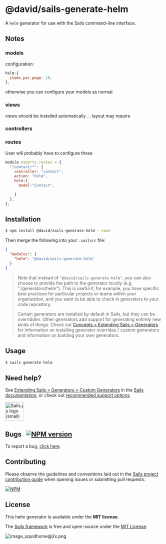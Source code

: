 # @david/sails-generate-helm

A `helm` generator for use with the Sails command-line interface.


## Notes
### models
configuration:
```JavaScript
helm:{
  items_per_page: 10,
},
```

otherwise you can configure your models as normal

### views
views should be installed automatically ...  layout may require

### controllers

### routes
User will probably have to configure these
```JavaScript
module.exports.routes = {
  "/contact/*": {
    controller: "contact",
    action: "helm",
    helm:{
      model:"Contact",

    }
  },
};
```

## Installation

```sh
$ npm install @david/sails-generate-helm --save
```

Then merge the following into your `.sailsrc` file:

```json
{
  "modules": {
    "helm": "@david/sails-generate-helm"
  }
}
```

> Note that instead of `"@david/sails-generate-helm"`, you can also choose to provide the path to the generator locally (e.g. "./generators/helm").
> This is useful if, for example, you have specific best practices for particular projects or teams within your organization, and you want to be able to check in generators to your code repository.
>
> Certain generators are installed by default in Sails, but they can be overridden.  Other generators add support for generating entirely new kinds of things.
> Check out [Concepts > Extending Sails > Generators](https://sailsjs.com/docs/concepts/extending-sails/generators) for information on installing generator overrides / custom generators and information on building your own generators.



## Usage

```bash
$ sails generate helm
```


## Need help?

See [Extending Sails > Generators > Custom Generators](https://sailsjs.com/docs/concepts/extending-sails/generators/custom-generators) in the [Sails documentation](https://sailsjs.com/documentation), or check out [recommended support options](https://sailsjs.com/support).

<a href="https://sailsjs.com" target="_blank" title="Node.js framework for building realtime APIs."><img src="https://github-camo.global.ssl.fastly.net/9e49073459ed4e0e2687b80eaf515d87b0da4a6b/687474703a2f2f62616c64657264617368792e6769746875622e696f2f7361696c732f696d616765732f6c6f676f2e706e67" width=60 alt="Sails.js logo (small)"/></a>


## Bugs &nbsp; [![NPM version](https://badge.fury.io/js/@david/sails-generate-helm.svg)](http://npmjs.com/package/@david/sails-generate-helm)

To report a bug, [click here](https://sailsjs.com/bugs).


## Contributing

Please observe the guidelines and conventions laid out in the [Sails project contribution guide](https://sailsjs.com/documentation/contributing) when opening issues or submitting pull requests.

[![NPM](https://nodei.co/npm/@david/sails-generate-helm.png?downloads=true)](http://npmjs.com/package/@david/sails-generate-helm)



## License

This helm generator is available under the **MIT license**.

The [Sails framework](https://sailsjs.com) is free and open-source under the [MIT License](https://sailsjs.com/license).


![image_squidhome@2x.png](http://i.imgur.com/RIvu9.png)
